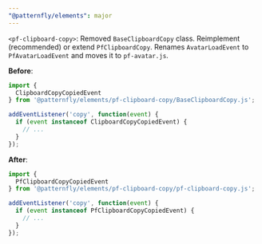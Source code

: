```yaml
---
"@patternfly/elements": major
---
```

`<pf-clipboard-copy>`: Removed `BaseClipboardCopy` class.
Reimplement (recommended) or extend `PfClipboardCopy`.
Renames `AvatarLoadEvent` to `PfAvatarLoadEvent` and moves it to `pf-avatar.js`.

**Before**:

```js
import {
  ClipboardCopyCopiedEvent
} from '@patternfly/elements/pf-clipboard-copy/BaseClipboardCopy.js';

addEventListener('copy', function(event) {
  if (event instanceof ClipboardCopyCopiedEvent) {
    // ...
  }
});
```

**After**:

```js
import {
  PfClipboardCopyCopiedEvent
} from '@patternfly/elements/pf-clipboard-copy/pf-clipboard-copy.js';

addEventListener('copy', function(event) {
  if (event instanceof PfClipboardCopyCopiedEvent) {
    // ...
  }
});
```

